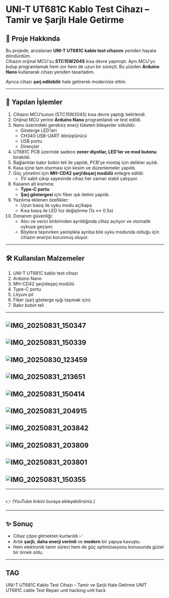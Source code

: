 # UNI-T UT681C Kablo Test Cihazı – Tamir ve Şarjlı Hale Getirme

## 📖 Proje Hakkında
Bu projede, arızalanan **UNI-T UT681C kablo test cihazını** yeniden hayata döndürdüm.  
Cihazın orijinal MCU'su **STC15W204S** kısa devre yapmıştı. Aynı MCU'yu bulup programlamak hem zor hem de uzun bir süreçti. Bu yüzden **Arduino Nano** kullanarak cihazı yeniden tasarladım.  

Ayrıca cihazı **şarj edilebilir** hale getirerek modernize ettim.

---

## 🔧 Yapılan İşlemler
1. Cihazın MCU’sunun (STC15W204S) kısa devre yaptığı belirlendi.
2. Orijinal MCU yerine **Arduino Nano** programlandı ve test edildi.
3. Nano üzerindeki gereksiz enerji tüketen bileşenler söküldü:
   - Gösterge LED’leri  
   - CH340 USB-UART dönüştürücü  
   - USB portu  
   - Dirençler  
4. UT681C PCB üzerinde sadece **zener diyotlar, LED’ler ve mod butonu** bırakıldı.
5. Bağlantılar bakır bobin teli ile yapıldı, PCB’ye montaj için delikler açıldı.
6. Kasa içine tam oturması için kesim ve düzenlemeler yapıldı.
7. Güç yönetimi için **MH-CD42 şarj/deşarj modülü** entegre edildi:
   - 5V sabit çıkışı sayesinde cihaz her zaman stabil çalışıyor.
8. Kasanın alt kısmına:
   - **Type-C portu**  
   - **Şarj göstergesi** için fiber ışık iletimi yapıldı.
9. Yazılıma eklenen özellikler:
   - Uzun basış ile uyku modu aç/kapa  
   - Kısa basış ile LED hız değiştirme (1s ↔ 0.5s)
10. Donanım güvenliği:
    - Alıcı ve verici birbirinden ayrıldığında cihaz açılıyor ve otomatik uykuya geçiyor.
    - Böylece taşınırken yanlışlıkla ayrılsa bile uyku modunda olduğu için cihazın enerjisi korunmuş oluyor.

---

## 🛠 Kullanılan Malzemeler
1. UNI-T UT681C kablo test cihazı  
2. Arduino Nano  
3. MH-CD42 şarj/deşarj modülü  
4. Type-C portu  
5. Lityum pil  
6. Fiber (şarj gösterge ışığı taşımak için)  
7. Bakır bobin teli  

---

##  ![IMG_20250831_150347](https://github.com/user-attachments/assets/fce84290-e190-4c9e-8c3a-7f10ebeb1456)
##  ![IMG_20250831_150339](https://github.com/user-attachments/assets/55bdfb16-946c-48dc-b793-8a889719ae5e)
##  ![IMG_20250830_123459](https://github.com/user-attachments/assets/769c97d3-be6d-4124-9076-5837fa43e2b6)
##  ![IMG_20250831_213651](https://github.com/user-attachments/assets/72914d1d-0c4a-4d12-aedd-de8fbb9f01c3)
##  ![IMG_20250831_150414](https://github.com/user-attachments/assets/36819618-3c05-4c95-93d2-514cb0e3bdf1)
##  ![IMG_20250831_204915](https://github.com/user-attachments/assets/84504100-6016-47e4-b7c8-ee1c64476365)
##  ![IMG_20250831_203842](https://github.com/user-attachments/assets/548dd420-b20f-487c-b1a1-fda45936c00d)
##  ![IMG_20250831_203809](https://github.com/user-attachments/assets/af79136e-89d0-419e-ac39-59f7315fdb22)
##  ![IMG_20250831_203801](https://github.com/user-attachments/assets/c3bbfa68-63fc-40fa-9301-b70d46770332)
##  ![IMG_20250831_150355](https://github.com/user-attachments/assets/7c9720a8-e3ea-4078-b39c-61f0ace63599)
---

## 
👉 (YouTube linkini buraya ekleyebilirsiniz.)

---

## ✨ Sonuç
- Cihaz çöpe gitmekten kurtarıldı ✅  
- Artık **şarjlı**, **daha enerji verimli** ve **modern** bir yapıya kavuştu.  
- Hem elektronik tamir süreci hem de güç optimizasyonu konusunda güzel bir örnek oldu.

---

## TAG
UNI-T UT681C Kablo Test Cihazı – Tamir ve Şarjlı Hale Getirme
UNIT UT681C cable Test Repair
unit hacking
unit hack
